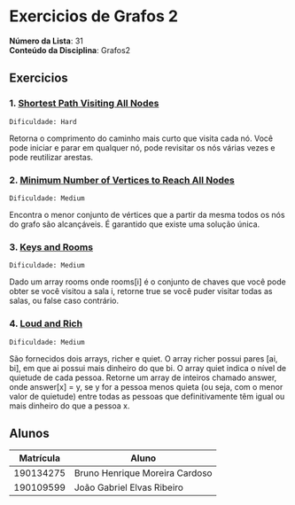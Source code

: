 # Exercicios de Grafos 2

**Número da Lista**: 31<br>
**Conteúdo da Disciplina**: Grafos2<br>


## Exercicios

### 1. [Shortest Path Visiting All Nodes](https://leetcode.com/problems/shortest-path-visiting-all-nodes/)

```
Dificuldade: Hard
```
Retorna o comprimento do caminho mais curto que visita cada nó. Você pode iniciar e parar em qualquer nó, pode revisitar os nós várias vezes e pode reutilizar arestas.

### 2. [Minimum Number of Vertices to Reach All Nodes](https://leetcode.com/problems/minimum-number-of-vertices-to-reach-all-nodes/)

```
Dificuldade: Medium
```
Encontra o menor conjunto de vértices que a partir da mesma todos os nós do grafo são alcançáveis. É garantido que existe uma solução única.


### 3. [Keys and Rooms](https://leetcode.com/problems/keys-and-rooms/)

```
Dificuldade: Medium
```
Dado um array rooms onde rooms[i] é o conjunto de chaves que você pode obter se você visitou a sala i, retorne true se você puder visitar todas as salas, ou false caso contrário.

### 4. [Loud and Rich](https://leetcode.com/problems/loud-and-rich/description/)

```
Dificuldade: Medium
```
São fornecidos dois arrays, richer e quiet. O array richer possui pares [ai, bi], em que ai possui mais dinheiro do que bi. O array quiet indica o nível de quietude de cada pessoa. Retorne um array de inteiros chamado answer, onde answer[x] = y, se y for a pessoa menos quieta (ou seja, com o menor valor de quietude) entre todas as pessoas que definitivamente têm igual ou mais dinheiro do que a pessoa x.

## Alunos
| Matrícula | Aluno                          |
|-----------|--------------------------------|
| 190134275 | Bruno Henrique Moreira Cardoso |
| 190109599 | João Gabriel Elvas Ribeiro     |


